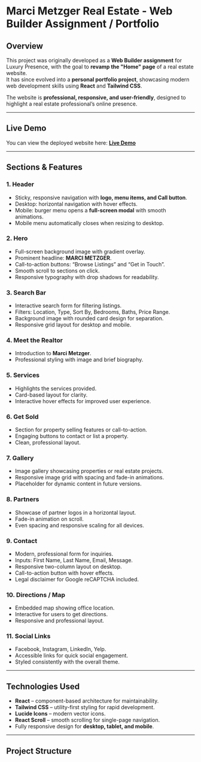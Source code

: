 # Marci Metzger Real Estate - Web Builder Assignment / Portfolio

## Overview
This project was originally developed as a **Web Builder assignment** for Luxury Presence, with the goal to **revamp the "Home" page** of a real estate website.  
It has since evolved into a **personal portfolio project**, showcasing modern web development skills using **React** and **Tailwind CSS**.

The website is **professional, responsive, and user-friendly**, designed to highlight a real estate professional’s online presence.

---

## Live Demo
You can view the deployed website here: **[Live Demo](https://marci-metzger-real-estate.pages.dev/)**  

---

## Sections & Features

### 1. Header
- Sticky, responsive navigation with **logo, menu items, and Call button**.
- Desktop: horizontal navigation with hover effects.
- Mobile: burger menu opens a **full-screen modal** with smooth animations.
- Mobile menu automatically closes when resizing to desktop.

### 2. Hero
- Full-screen background image with gradient overlay.
- Prominent headline: **MARCI METZGER**.
- Call-to-action buttons: “Browse Listings” and “Get in Touch”.
- Smooth scroll to sections on click.
- Responsive typography with drop shadows for readability.

### 3. Search Bar
- Interactive search form for filtering listings.
- Filters: Location, Type, Sort By, Bedrooms, Baths, Price Range.
- Background image with rounded card design for separation.
- Responsive grid layout for desktop and mobile.

### 4. Meet the Realtor
- Introduction to **Marci Metzger**.
- Professional styling with image and brief biography.

### 5. Services
- Highlights the services provided.
- Card-based layout for clarity.
- Interactive hover effects for improved user experience.

### 6. Get Sold
- Section for property selling features or call-to-action.
- Engaging buttons to contact or list a property.
- Clean, professional layout.

### 7. Gallery
- Image gallery showcasing properties or real estate projects.
- Responsive image grid with spacing and fade-in animations.
- Placeholder for dynamic content in future versions.

### 8. Partners
- Showcase of partner logos in a horizontal layout.
- Fade-in animation on scroll.
- Even spacing and responsive scaling for all devices.

### 9. Contact
- Modern, professional form for inquiries.
- Inputs: First Name, Last Name, Email, Message.
- Responsive two-column layout on desktop.
- Call-to-action button with hover effects.
- Legal disclaimer for Google reCAPTCHA included.

### 10. Directions / Map
- Embedded map showing office location.
- Interactive for users to get directions.
- Responsive and professional layout.

### 11. Social Links
- Facebook, Instagram, LinkedIn, Yelp.
- Accessible links for quick social engagement.
- Styled consistently with the overall theme.

---

## Technologies Used
- **React** – component-based architecture for maintainability.
- **Tailwind CSS** – utility-first styling for rapid development.
- **Lucide Icons** – modern vector icons.
- **React Scroll** – smooth scrolling for single-page navigation.
- Fully responsive design for **desktop, tablet, and mobile**.

---

## Project Structure
